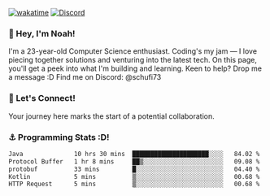 [![wakatime](https://wakatime.com/badge/user/018b5c7c-fde2-4105-aa96-f5c758abb0a2.svg)](https://wakatime.com/@018b5c7c-fde2-4105-aa96-f5c758abb0a2)
[![Discord](https://img.shields.io/badge/Discord-5865F2?style=flat&logo=discord&logoColor=white)](https://discord.gg/eAW8AGXaGu)



### 👋 Hey, I'm Noah!
I'm a 23-year-old Computer Science enthusiast. Coding's my jam — I love piecing together solutions and venturing into the latest tech. On this page, you'll get a peek into what I'm building and learning. Keen to help? Drop me a message :D 
Find me on Discord: @schufi73

### 🤝 Let's Connect!
Your journey here marks the start of a potential collaboration.

### ⚓ Programming Stats :D!
<!--START_SECTION:waka-->

```txt
Java              10 hrs 30 mins  █████████████████████░░░░   84.02 %
Protocol Buffer   1 hr 8 mins     ██▒░░░░░░░░░░░░░░░░░░░░░░   09.08 %
protobuf          33 mins         █░░░░░░░░░░░░░░░░░░░░░░░░   04.40 %
Kotlin            5 mins          ▒░░░░░░░░░░░░░░░░░░░░░░░░   00.68 %
HTTP Request      5 mins          ▒░░░░░░░░░░░░░░░░░░░░░░░░   00.68 %
```

<!--END_SECTION:waka-->
